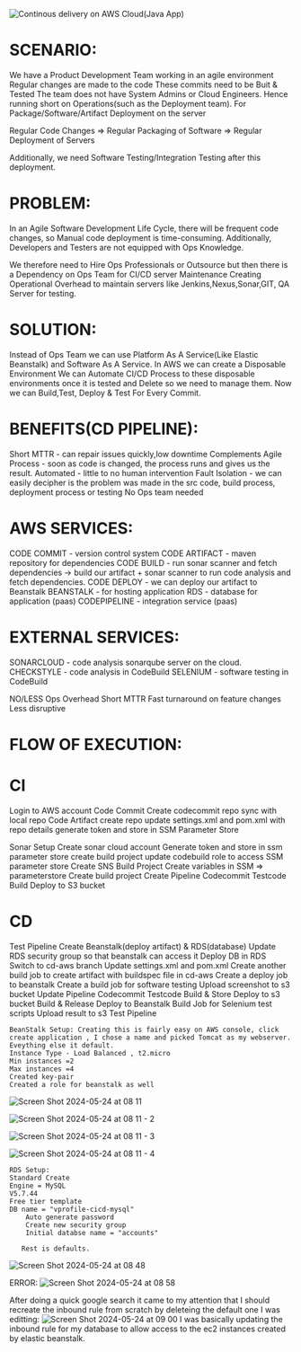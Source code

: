 
![Continous delivery on AWS Cloud(Java App)](https://github.com/Sequence-94/CD-AWS/assets/53806574/eaaf8798-40e4-48a5-90fd-777feacdecfa)



# SCENARIO:

We have a Product Development Team working in an agile environment
Regular changes are made to the code
These commits need to be Buit & Tested
The team does not have System Admins or Cloud Engineers.
Hence running short on Operations(such as the Deployment team).
For Package/Software/Artifact Deployment on the server

Regular Code Changes => Regular Packaging of Software => Regular Deployment of Servers

Additionally, we need Software Testing/Integration Testing after this deployment. 


# PROBLEM:

In an Agile Software Development Life Cycle, there will be frequent code changes, so Manual code deployment is time-consuming.
Additionally, Developers and Testers are not equipped with Ops Knowledge.

We therefore need to Hire Ops Professionals or Outsource but then there is a Dependency on Ops Team for
CI/CD server Maintenance
Creating Operational Overhead to maintain servers like Jenkins,Nexus,Sonar,GIT, QA Server for testing.


# SOLUTION:

Instead of Ops Team we can use Platform As A Service(Like Elastic Beanstalk) and Software As A Service.
In AWS we can create a Disposable Environment
We can Automate CI/CD Process to these disposable environments once it is tested and Delete so we need to manage them.
Now we can Build,Test, Deploy & Test For Every Commit.

# BENEFITS(CD PIPELINE):

Short MTTR - can repair issues quickly,low downtime
Complements Agile Process - soon as code is changed, the process runs and gives us the result.
Automated - little to no human intervention
Fault Isolation - we can easily decipher is the problem was made in the src code, build process, deployment process or testing
No Ops team needed


# AWS SERVICES:

CODE COMMIT - version control system
CODE ARTIFACT - maven repository for dependencies
CODE BUILD - run sonar scanner and fetch dependencies -> build our artifact + sonar scanner to run code analysis and fetch dependencies.
CODE DEPLOY - we can deploy our artifact to Beanstalk
BEANSTALK - for hosting application
RDS - database for application (paas)
CODEPIPELINE - integration service (paas)



# EXTERNAL SERVICES:

SONARCLOUD - code analysis sonarqube server on the cloud.
CHECKSTYLE - code analysis in CodeBuild 
SELENIUM - software testing in CodeBuild



NO/LESS Ops Overhead
Short MTTR
Fast turnaround on feature changes
Less disruptive


# FLOW OF EXECUTION:

# CI

Login to AWS account
Code Commit
	Create codecommit repo
	sync with local repo
Code Artifact
	create repo
	update settings.xml and pom.xml with repo details
	generate token and store in SSM Parameter Store

Sonar Setup
	Create sonar cloud account
	Generate token and store in ssm parameter store
	create build project
	update codebuild role to access SSM parameter store
Create SNS
Build Project
	Create variables in SSM => parameterstore
	Create build project
Create Pipeline
	Codecommit
	Testcode
	Build
	Deploy to S3 bucket

# CD

Test Pipeline
Create Beanstalk(deploy artifact) & RDS(database)
Update RDS security group so that beanstalk can access it
Deploy DB in RDS
Switch to cd-aws branch
Update settings.xml and pom.xml
Create another build job to create artifact with buildspec file in cd-aws
Create a deploy job to beanstalk
Create a build job for software testing
Upload screenshot to s3 bucket
Update Pipeline
	Codecommit
	Testcode
	Build & Store
	Deploy to s3 bucket
	Build & Release
	Deploy to Beanstalk
	Build Job for Selenium test scripts
	Upload result to s3
Test Pipeline


	BeanStalk Setup: Creating this is fairly easy on AWS console, click create application , I chose a name and picked Tomcat as my webserver. Eveything else it default.
 	Instance Type - Load Balanced , t2.micro
  	Min instances =2
   	Max instances =4
	Created key-pair
 	Created a role for beanstalk as well

  
![Screen Shot 2024-05-24 at 08 11](https://github.com/Sequence-94/CD-AWS/assets/53806574/59d58a0a-8f2d-4e6c-be1a-3f7f3a39fc96)

![Screen Shot 2024-05-24 at 08 11 - 2](https://github.com/Sequence-94/CD-AWS/assets/53806574/68696d6a-d6f9-4f6c-99f2-926ac5354dd3)

![Screen Shot 2024-05-24 at 08 11 - 3](https://github.com/Sequence-94/CD-AWS/assets/53806574/50ac459a-480e-4900-af98-e7feeb6e4b4f)

![Screen Shot 2024-05-24 at 08 11 - 4](https://github.com/Sequence-94/CD-AWS/assets/53806574/b5625eff-da50-4115-af4c-ce1309619bd4)

	RDS Setup: 
 	Standard Create
	Engine = MySQL
 	V5.7.44
  	Free tier template
   	DB name = "vprofile-cicd-mysql"
    	Auto generate password
     	Create new security group
      	Initial databse name = "accounts"

       Rest is defaults.
![Screen Shot 2024-05-24 at 08 48](https://github.com/Sequence-94/CD-AWS/assets/53806574/9b7017d2-6a44-435a-89cb-a2ac5ce6fdf5)

ERROR:
![Screen Shot 2024-05-24 at 08 58](https://github.com/Sequence-94/CD-AWS/assets/53806574/f8105544-b2e9-45bd-951a-876ebc1ae203)

After doing a quick google search it came to my attention that I should recreate the inbound rule from scratch by deleteing the default one I was editting:
![Screen Shot 2024-05-24 at 09 00](https://github.com/Sequence-94/CD-AWS/assets/53806574/892c40c0-c291-418f-a2b1-a448352aa239)
I was basically updating the inbound rule for my database to allow access to the ec2 instances created by elastic beanstalk.


















